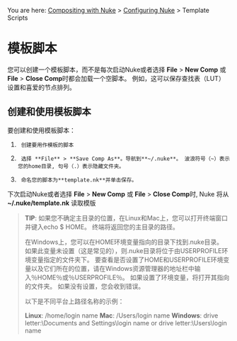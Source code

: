 You are here: [Compositing with Nuke](../nuke/nuke_intro.html) > [Configuring Nuke](configuring_nuke.html) > Template Scripts

# 模板脚本

您可以创建一个模板脚本，而不是每次启动Nuke或者选择 **File** > **New Comp** 或 **File** > **Close Comp**时都会加载一个空脚本。 例如，这可以保存查找表（LUT）设置和喜爱的节点排列。

## 创建和使用模板脚本

要创建和使用模板脚本：

1.  	创建要用作模板的脚本
2.  	选择 **File** > **Save Comp As**。导航到**~/.nuke**。 波浪符号（~）表示您的home目录, 句号（.）表示隐藏文件夹。
3.  	命名您的脚本为**template.nk**并单击保存。

下次启动Nuke或者选择 **File** > **New Comp** 或 **File** > **Close Comp**时, Nuke 将从 **~/.nuke/template.nk** 读取模版

> **TIP**: 如果您不确定主目录的位置，在Linux和Mac上，您可以打开终端窗口并键入echo $ HOME。 终端将返回您的主目录的路径。
>
> 在Windows上，您可以在HOME环境变量指向的目录下找到.nuke目录。 如果此变量未设置（这是常见的），则.nuke目录将位于由USERPROFILE环境变量指定的文件夹下。 要查看是否设置了HOME和USERPROFILE环境变量以及它们所在的位置，请在Windows资源管理器的地址栏中输入％HOME％或％USERPROFILE％。 如果设置了环境变量，将打开其指向的文件夹。 如果没有设置，您会收到错误。
>
> 以下是不同平台上路径名称的示例：
>
> **Linux**: /home/login name
> **Mac**: /Users/login name
> **Windows**: drive letter:\Documents and Settings\login name or drive letter:\Users\login name